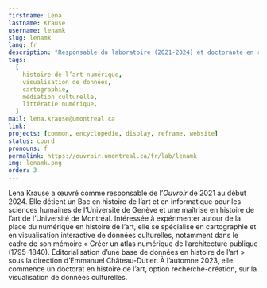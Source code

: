 ```yaml
---
firstname: Lena
lastname: Krause
username: lenamk
slug: lenamk
lang: fr
description: "Responsable du laboratoire (2021-2024) et doctorante en recherche-création"
tags:
  [
    histoire de l’art numérique,
    visualisation de données,
    cartographie,
    médiation culturelle,
    littératie numérique,
  ]
mail: lena.krause@umontreal.ca
link:
projects: [common, encyclopedie, display, reframe, website]
status: coord
pronouns: f
permalink: https://ouvroir.umontreal.ca/fr/lab/lenamk
img: lenamk.png
order: 3
---
```


Lena Krause a œuvré comme responsable de l’_Ouvroir_ de 2021 au début 2024. Elle détient un Bac en histoire de l’art et en informatique pour les sciences humaines de l’Université de Genève et une maîtrise en histoire de l’art de l’Université de Montréal. Intéressée à expérimenter autour de la place du numérique en histoire de l’art, elle se spécialise en cartographie et en visualisation interactive de données culturelles, notamment dans le cadre de son mémoire « Créer un atlas numérique de l’architecture publique (1795-1840). Éditorialisation d’une base de données en histoire de l’art » sous la direction d’Emmanuel Château-Dutier. À l’automne 2023, elle commence un doctorat en histoire de l’art, option recherche-création, sur la visualisation de données culturelles.
